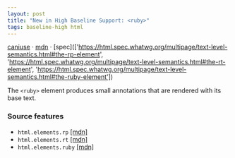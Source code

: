 ```yaml
---
layout: post
title: "New in High Baseline Support: <ruby>"
tags: baseline-high html
---
```


[caniuse](https://caniuse.com/?search=ruby) · [mdn](https://developer.mozilla.org/en-US/search?q=<ruby>) · [spec](['https://html.spec.whatwg.org/multipage/text-level-semantics.html#the-rp-element', 'https://html.spec.whatwg.org/multipage/text-level-semantics.html#the-rt-element', 'https://html.spec.whatwg.org/multipage/text-level-semantics.html#the-ruby-element'])

The `<ruby>` element produces small annotations that are rendered with its base text.

### Source features

- ``html.elements.rp`` [[mdn]](https://developer.mozilla.org/en-US/search?q=html.elements.rp)
- ``html.elements.rt`` [[mdn]](https://developer.mozilla.org/en-US/search?q=html.elements.rt)
- ``html.elements.ruby`` [[mdn]](https://developer.mozilla.org/en-US/search?q=html.elements.ruby)
